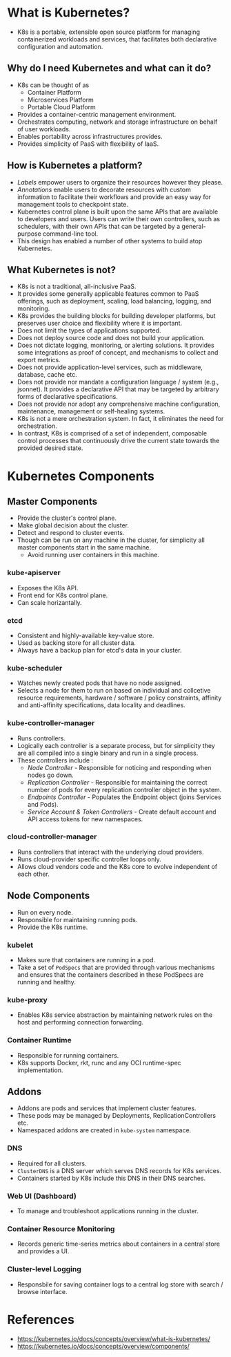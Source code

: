 # What is Kubernetes?
* K8s is a portable, extensible open source platform for managing containerized workloads and services, that facilitates both declarative configuration and automation.
## Why do I need Kubernetes and what can it do?
* K8s can be thought of as
	* Container Platform
	* Microservices Platform
	* Portable Cloud Platform
* Provides a container-centric management environment.
* Orchestrates computing, network and storage infrastructure on behalf of user workloads.
* Enables portability across infrastructures provides.
* Provides simplicity of PaaS with flexibility of IaaS.
## How is Kubernetes a platform?
* _Labels_ empower users to organize their resources however they please.
* _Annotations_ enable users to decorate resources with custom information to facilitate their workflows and provide an easy way for management tools to checkpoint state.
* Kubernetes control plane is built upon the same APIs that are available to developers and users. Users can write their own controllers, such as schedulers, with their own APIs that can be targeted by a general-purpose command-line tool.
* This design has enabled a number of other systems to build atop Kubernetes.
## What Kubernetes is not?
* K8s is not a traditional, all-inclusive PaaS.
* It provides some generally applicable features common to PaaS offerings, such as deployment, scaling, load balancing, logging, and monitoring.
* K8s provides the building blocks for building developer platforms, but preserves user choice and flexibility where it is important.
* Does not limit the types of applications supported.
* Does not deploy source code and does not build your application.
* Does not dictate logging, monitoring, or alerting solutions. It provides some integrations as proof of concept, and mechanisms to collect and export metrics.
* Does not provide application-level services, such as middleware, database, cache etc.
* Does not provide nor mandate a configuration language / system (e.g., jsonnet). It provides a declarative API that may be targeted by arbitrary forms of declarative specifications.
* Does not provide nor adopt any comprehensive machine configuration, maintenance, management or self-healing systems.
* K8s is not a mere orchestration system. In fact, it eliminates the need for orchestration.
* In contrast, K8s is comprised of a set of independent, composable control processes that continuously drive the current state towards the provided desired state.
# Kubernetes Components
## Master Components
* Provide the cluster's control plane.
* Make global decision about the cluster.
* Detect and respond to cluster events.
* Though can be run on any machine in the cluster, for simplicity all master components start in the same machine.
	* Avoid running user containers in this machine.
### kube-apiserver
* Exposes the K8s API.
* Front end for K8s control plane.
* Can scale horizantally.
### etcd
* Consistent and highly-available key-value store.
* Used as backing store for all cluster data.
* Always have a backup plan for etcd's data in your cluster.
### kube-scheduler
* Watches newly created pods that have no node assigned.
* Selects a node for them to run on based on individual and collcetive resource requirements, hardware / software / policy constraints, affinity and anti-affinity specifications, data locality and deadlines.
### kube-controller-manager
* Runs controllers.
* Logically each controller is a separate process, but for simplicity they are all compiled into a single binary and run in a single process.
* These controllers include :
	* _Node Controller_ - Responsible for noticing and responding when nodes go down.
	* _Replication Controller_ - Responsible for maintaining the correct number of pods for every replication controller object in the system.
	* _Endpoints Controller_ - Populates the Endpoint object (joins Services and Pods).
	* _Service Account & Token Controllers_ - Create default account and API access tokens for new namespaces.
### cloud-controller-manager
* Runs controllers that interact with the underlying cloud providers.
* Runs cloud-provider specific controller loops only.
* Allows cloud vendors code and the K8s core to evolve independent of each other.
## Node Components
* Run on every node.
* Responsible for maintaining running pods.
* Provide the K8s runtime.
### kubelet
* Makes sure that containers are running in a pod.
* Take a set of `PodSpecs` that are provided through various mechanisms and ensures that the containers described in these PodSpecs are running and healthy.
### kube-proxy
* Enables K8s service abstraction by maintaining network rules on the host and performing connection forwarding.
### Container Runtime
* Responsible for running containers.
* K8s supports Docker, rkt, runc and any OCI runtime-spec implementation.
## Addons
* Addons are pods and services that implement cluster features.
* These pods may be managed by Deployments, ReplicationControllers etc.
* Namespaced addons are created in `kube-system` namespace.
### DNS
* Required for all clusters.
* `ClusterDNS` is a DNS server which serves DNS records for K8s services.
* Containers started by K8s include this DNS in their DNS searches.
### Web UI (Dashboard)
* To manage and troubleshoot applications running in the cluster.
### Container Resource Monitoring
* Records generic time-series metrics about containers in a central store and provides a UI.
### Cluster-level Logging
* Responsbile for saving container logs to a central log store with search / browse interface.
# References
* https://kubernetes.io/docs/concepts/overview/what-is-kubernetes/
* https://kubernetes.io/docs/concepts/overview/components/
